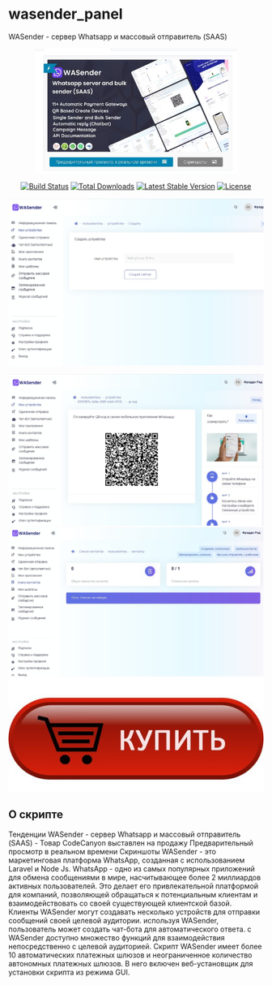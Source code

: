 # wasender_panel
WASender - сервер Whatsapp и массовый отправитель (SAAS)
<p align="center"><a https://t.me/fradddyrad" target="_blank"><img src="https://github.com/moneyrobot2023/wasender_panel/blob/main/5.jpg" width="400" alt="купить скрипт"></a></p>

<p align="center">
<a href="https://codecanyon.net/item/wasender-whatsapp-server-and-bulk-sender-saas/44936224"><img src="https://travis-ci.org/laravel/framework.svg" alt="Build Status"></a>
<a href="https://codecanyon.net/item/wasender-whatsapp-server-and-bulk-sender-saas/44936224"><img src="https://codecanyon.net/item/wasender-whatsapp-server-and-bulk-sender-saas/44936224" alt="Total Downloads"></a>
<a href="https://codecanyon.net/item/wasender-whatsapp-server-and-bulk-sender-saas/44936224"><img src="https://codecanyon.net/item/wasender-whatsapp-server-and-bulk-sender-saas/44936224" alt="Latest Stable Version"></a>
<a href="https://codecanyon.net/item/wasender-whatsapp-server-and-bulk-sender-saas/44936224"><img src="https://codecanyon.net/item/wasender-whatsapp-server-and-bulk-sender-saas/44936224" alt="License"></a>
</p>
<a href="https://DobroFile.ru/softnull"><img src="https://github.com/moneyrobot2023/wasender_panel/blob/main/1.jpg" alt="Магазин программного обеспечения"></a>

<a href="https://DobroFile.ru/softnull"><img src="https://github.com/moneyrobot2023/wasender_panel/blob/main/2.jpg" alt="купить скрипт"></a>
<a href="https://DobroFile.ru/softnull"><img src="https://github.com/moneyrobot2023/wasender_panel/blob/main/3.jpg" alt="WaSender 2023"></a>
<a href="https://t.me/fradddyrad"><img src="https://github.com/moneyrobot2023/wasender_panel/blob/main/4.jpg" alt="WaSender 2023 купить"></a>

## О скрипте


Тенденции
WASender - сервер Whatsapp и массовый отправитель (SAAS) - Товар CodeCanyon выставлен на продажу
Предварительный просмотр в реальном времени Скриншоты
WASender - это маркетинговая платформа WhatsApp, созданная с использованием Laravel и Node Js. WhatsApp - одно из самых популярных приложений для обмена сообщениями в мире, насчитывающее более 2 миллиардов активных пользователей. Это делает его привлекательной платформой для компаний, позволяющей обращаться к потенциальным клиентам и взаимодействовать со своей существующей клиентской базой. Клиенты WASender могут создавать несколько устройств для отправки сообщений своей целевой аудитории. используя WASender, пользователь может создать чат-бота для автоматического ответа. с WASender доступно множество функций для взаимодействия непосредственно с целевой аудиторией. Скрипт WASender имеет более 10 автоматических платежных шлюзов и неограниченное количество автономных платежных шлюзов. В него включен веб-установщик для установки скрипта из режима GUI.

